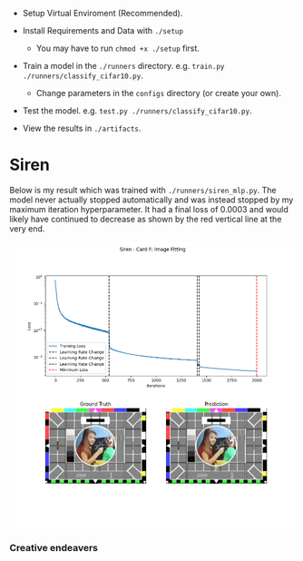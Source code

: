 - Setup Virtual Enviroment (Recommended).

- Install Requirements and Data with ``` ./setup ```
    - You may have to run ``` chmod +x ./setup ``` first.

- Train a model in the ``` ./runners ``` directory. e.g. ``` train.py ./runners/classify_cifar10.py ```.
    - Change parameters in the ``` configs ``` directory (or create your own).

- Test the model. e.g. ``` test.py ./runners/classify_cifar10.py ```.

- View the results in ``` ./artifacts ```.

# Siren
Below is my result which was trained with ```./runners/siren_mlp.py```. The model never actually stopped automatically and was instead stopped by my maximum iteration hyperparameter. It had a final loss of 0.0003 and would likely have continued to decrease as shown by the red vertical line at the very end.

![Alt text](artifacts/siren/siren_img_0.png)

### Creative endeavers